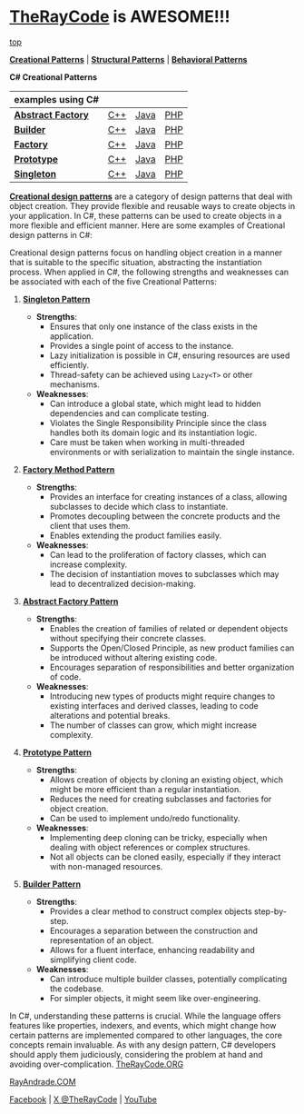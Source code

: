 # [TheRayCode](../../README.md) is AWESOME!!!

[top](../README.md)

**[Creational Patterns](./README.md)** | **[Structural Patterns](../Structural/README.md)** | **[Behavioral Patterns](../Behavioral/README.md)**

**C# Creational Patterns**

| examples using C# | | | |
|----|---|---|---|
|**[Abstract Factory](./AbstractFactory/README.md)**  | [C++](../../CPP/Creational/AbstractFactory/README.md) | [Java](../../Java/Creational/AbstractFactory/README.md) | [PHP](../../PHP/Creational/AbstractFactory/README.md) |
|**[Builder](./Builder/README.md)**  | [C++](../../CPP/Creational/Builder/README.md) | [Java](../../Java/Creational/Builder/README.md) | [PHP](../../PHP/Creational/Builder/README.md) |
|**[Factory](./Factory/README.md)**  | [C++](../../CPP/Structural/Factory/README.md) | [Java](../../Java/Structural/Factory/README.md) | [PHP](../../PHP/Creational/Factory/README.md) |
|**[Prototype](./Prototype/README.md)**  | [C++](../../CPP/Creational/Prototype/README.md) | [Java](../../Java/Creational/Prototype/README.md) | [PHP](../../PHP/Creational/Prototype/README.md) |
|**[Singleton](./Singleton/README.md)**  | [C++](../../CPP/Creational/Singleton/README.md) | [Java](../../Java/Creational/Singleton/README.md) | [PHP](../../PHP/Creational/Singleton/README.md) |

[**Creational design patterns**](./README.md) are a category of design patterns that deal with object creation. They provide flexible and reusable ways to create objects in your application. In C#, these patterns can be used to create objects in a more flexible and efficient manner. Here are some examples of Creational design patterns in C#:

Creational design patterns focus on handling object creation in a manner that is suitable to the specific situation, abstracting the instantiation process. When applied in C#, the following strengths and weaknesses can be associated with each of the five Creational Patterns:

1. **[Singleton Pattern](Singleton/README.md)**
   - **Strengths**:
     - Ensures that only one instance of the class exists in the application.
     - Provides a single point of access to the instance.
     - Lazy initialization is possible in C#, ensuring resources are used efficiently.
     - Thread-safety can be achieved using `Lazy<T>` or other mechanisms.
   - **Weaknesses**:
     - Can introduce a global state, which might lead to hidden dependencies and can complicate testing.
     - Violates the Single Responsibility Principle since the class handles both its domain logic and its instantiation logic.
     - Care must be taken when working in multi-threaded environments or with serialization to maintain the single instance.

2. **[Factory Method Pattern](Factory/README.md)**
   - **Strengths**:
     - Provides an interface for creating instances of a class, allowing subclasses to decide which class to instantiate.
     - Promotes decoupling between the concrete products and the client that uses them.
     - Enables extending the product families easily.
   - **Weaknesses**:
     - Can lead to the proliferation of factory classes, which can increase complexity.
     - The decision of instantiation moves to subclasses which may lead to decentralized decision-making.

3. **[Abstract Factory Pattern](AbstractFactory/README.md)**
   - **Strengths**:
     - Enables the creation of families of related or dependent objects without specifying their concrete classes.
     - Supports the Open/Closed Principle, as new product families can be introduced without altering existing code.
     - Encourages separation of responsibilities and better organization of code.
   - **Weaknesses**:
     - Introducing new types of products might require changes to existing interfaces and derived classes, leading to code alterations and potential breaks.
     - The number of classes can grow, which might increase complexity.

4. **[Prototype Pattern](Prototype/README.md)**
   - **Strengths**:
     - Allows creation of objects by cloning an existing object, which might be more efficient than a regular instantiation.
     - Reduces the need for creating subclasses and factories for object creation.
     - Can be used to implement undo/redo functionality.
   - **Weaknesses**:
     - Implementing deep cloning can be tricky, especially when dealing with object references or complex structures.
     - Not all objects can be cloned easily, especially if they interact with non-managed resources.
     
5. **[Builder Pattern](Builder/README.md)**
   - **Strengths**:
     - Provides a clear method to construct complex objects step-by-step.
     - Encourages a separation between the construction and representation of an object.
     - Allows for a fluent interface, enhancing readability and simplifying client code.
   - **Weaknesses**:
     - Can introduce multiple builder classes, potentially complicating the codebase.
     - For simpler objects, it might seem like over-engineering.

In C#, understanding these patterns is crucial. While the language offers features like properties, indexers, and events, which might change how certain patterns are implemented compared to other languages, the core concepts remain invaluable. As with any design pattern, C# developers should apply them judiciously, considering the problem at hand and avoiding over-complication.
[TheRayCode.ORG](https://www.TheRayCode.org)

[RayAndrade.COM](https://www.RayAndrade.com)

[Facebook](https://www.facebook.com/TheRayCode/) | [X @TheRayCode](https://www.x.com/TheRayCode/) | [YouTube](https://www.youtube.com/TheRayCode/)
